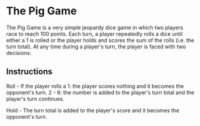 # The Pig Game
The Pig Game is a very simple jeopardy dice game in which two players race to reach 100 points. Each turn, a player repeatedly rolls a dice until either a 1 is rolled or the player holds and scores the sum of the rolls (i.e. the turn total). At any time during a player's turn, the player is faced with two decisions:

## Instructions
Roll - If the player rolls a
1: the player scores nothing and it becomes the opponent's turn.
2 - 6: the number is added to the player's turn total and the player's turn continues.

Hold - The turn total is added to the player's score and it becomes the opponent's turn.